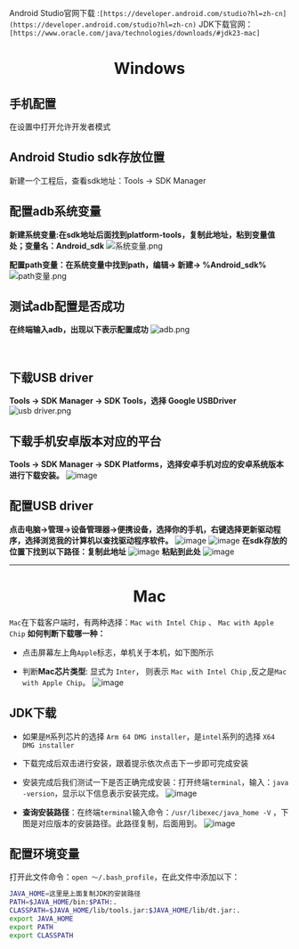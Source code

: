 Android Studio官网下载 :`[https://developer.android.com/studio?hl=zh-cn](https://developer.android.com/studio?hl=zh-cn)`
JDK下载官网：`[https://www.oracle.com/java/technologies/downloads/#jdk23-mac]`
<h1><center>Windows </center></h1>

## 手机配置
在设置中打开允许开发者模式
## Android Studio sdk存放位置
新建一个工程后，查看sdk地址：Tools → SDK Manager
## 配置adb系统变量
**新建系统变量:在sdk地址后面找到platform-tools，复制此地址，粘到变量值处；变量名：Android_sdk**
![系统变量.png](/工具/img/系统变量.png)

**配置path变量：在系统变量中找到path，编辑-> 新建-> %Android_sdk%**
![path变量.png](/工具/img/path变量.png)

## 测试adb配置是否成功
**在终端输入adb，出现以下表示配置成功**
![adb.png](/工具/img/adb.png)

<br>

## 下载USB driver
**Tools → SDK Manager → SDK Tools，选择 Google USBDriver**
![usb driver.png](/工具/img/usb%20driver.png)


## 下载手机安卓版本对应的平台
**Tools → SDK Manager → SDK Platforms，选择安卓手机对应的安卓系统版本进行下载安装。**
![image](/工具/img/sdk_platforms.png)

## 配置USB driver
**点击电脑→管理→设备管理器→便携设备，选择你的手机，右键选择更新驱动程序，选择浏览我的计算机以查找驱动程序软件。**
![image](/工具/img/企业微信截图_1675399379949.png)
![image](/工具/img/企业微信截图_16753986335790.png)
**在sdk存放的位置下找到以下路径：复制此地址**
![image](/工具/img/企业微信截图_16753990666479.png)
**粘贴到此处**
![image](/工具/img/企业微信截图_16753986811038.png)

<hr>

<h1><center>Mac </center></h1>

`Mac`在下载客户端时，有两种选择：`Mac with Intel Chip` 、 `Mac with Apple Chip`
**如何判断下载哪一种：**

- 点击屏幕左上角`Apple`标志，单机关于本机，如下图所示
    
- 判断**Mac芯片类型**: 显式为 `Inter`， 则表示 `Mac with Intel Chip` ,反之是`Mac with Apple Chip`。
![image](/工具/img/Mac系统.png)

 
## JDK下载

- 如果是`M`系列芯片的选择 `Arm 64 DMG installer`，是`intel`系列的选择 `X64 DMG installer`
    
- 下载完成后双击进行安装，跟着提示依次点击下一步即可完成安装
    
- 安装完成后我们测试一下是否正确完成安装：打开终端`terminal`，输入：`java -version`，显示以下信息表示安装完成。
![image](/工具/img/java_version.png)
- **查询安装路径**：在终端`terminal`输入命令：`/usr/libexec/java_home -V` ，下图是对应版本的安装路径。此路径复制，后面用到。
![image](/工具/img/java_home.png)

## 配置环境变量
打开此文件命令：`open ～/.bash_profile`，在此文件中添加以下：
```Bash
JAVA_HOME=这里是上面复制JDK的安装路径
PATH=$JAVA_HOME/bin:$PATH:.
CLASSPATH=$JAVA_HOME/lib/tools.jar:$JAVA_HOME/lib/dt.jar:.
export JAVA_HOME
export PATH
export CLASSPATH
```

